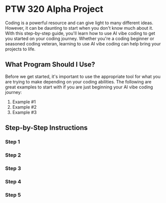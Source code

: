 # PTW 320 Alpha Project

Coding is a powerful resource and can give light to many different ideas. However, it can be daunting to start when you don't know much about it. With this step-by-step guide, you'll learn how to use AI vibe coding to get you started on your coding journey. Whether you're a coding beginner or seasoned coding veteran, learning to use AI vibe coding can help bring your projects to life.

## What Program Should I Use?

Before we get started, it's important to use the appropriate tool for what you are trying to make depending on your coding abilities. The following are great examples to start with if you are just beginning your AI vibe coding journey:

1. Example #1
2. Example #2
3. Example #3

## Step-by-Step Instructions

### Step 1

### Step 2

### Step 3

### Step 4

### Step 5